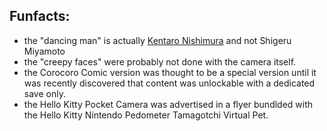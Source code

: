 ## Funfacts:
- the "dancing man" is actually [Kentaro Nishimura](https://nintendo.fandom.com/wiki/Kentaro_Nishimura) and not Shigeru Miyamoto
- the "creepy faces" were probably not done with the camera itself.
- the Corocoro Comic version was thought to be a special version until it was recently discovered that content was unlockable with a dedicated save only.
- the Hello Kitty Pocket Camera was advertised in a flyer bundlded with the Hello Kitty Nintendo Pedometer Tamagotchi Virtual Pet.

